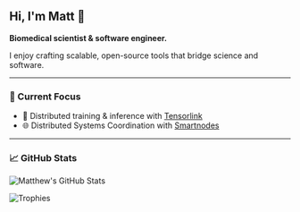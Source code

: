 ## Hi, I'm Matt 👋

**Biomedical scientist & software engineer.**

I enjoy crafting scalable, open-source tools that bridge science and software.

---

### 🚀 Current Focus

- 🧠 Distributed training & inference with [Tensorlink](https://github.com/smartnodes-lab/tensorlink)
- 🌐 Distributed Systems Coordination with [Smartnodes](https://github.com/smartnodes-lab/smartnodes)

---

### 📈 GitHub Stats

![Matthew's GitHub Stats](https://github-readme-stats.vercel.app/api?username=mattjhawken&show_icons=true&theme=radical)

![Trophies](https://github-profile-trophy.vercel.app/?username=mattjhawken&theme=radical&row=1)


<!--
**mattjhawken/mattjhawken** is a ✨ _special_ ✨ repository because its `README.md` (this file) appears on your GitHub profile.

Here are some ideas to get you started:

- 🔭 I’m currently working on ...
- 🌱 I’m currently learning ...
- 👯 I’m looking to collaborate on ...
- 🤔 I’m looking for help with ...
- 💬 Ask me about ...
- 📫 How to reach me: ...
- 😄 Pronouns: ...
- ⚡ Fun fact: ...
-->
